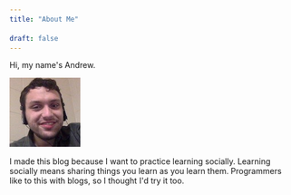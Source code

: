 ```yaml
---
title: "About Me"

draft: false
---
```


Hi, my name's Andrew.

![me](me.jpg)

I made this blog because I want to practice learning socially. Learning socially means sharing things you learn as you learn them. Programmers like to this with blogs, so I thought I'd try it too.
